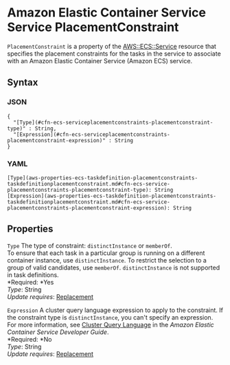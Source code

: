 # Amazon Elastic Container Service Service PlacementConstraint<a name="aws-properties-ecs-service-placementconstraints-placementconstraint"></a>

`PlacementConstraint` is a property of the [AWS::ECS::Service](aws-resource-ecs-service.md) resource that specifies the placement constraints for the tasks in the service to associate with an Amazon Elastic Container Service \(Amazon ECS\) service\.

## Syntax<a name="w3ab2c21c14d694b5"></a>

### JSON<a name="aws-properties-ecs-serviceplacementconstraints-placementconstraint-syntax.json"></a>

```
{
  "[Type](#cfn-ecs-serviceplacementconstraints-placementconstraint-type)" : String,
  "[Expression](#cfn-ecs-serviceplacementconstraints-placementconstraint-expression)" : String
}
```

### YAML<a name="aws-properties-ecs-serviceplacementconstraints-placementconstraint-syntax.yaml"></a>

```
[Type](aws-properties-ecs-taskdefinition-placementconstraints-taskdefinitionplacementconstraint.md#cfn-ecs-service-placementconstraints-placementconstraint-type): String
[Expression](aws-properties-ecs-taskdefinition-placementconstraints-taskdefinitionplacementconstraint.md#cfn-ecs-service-placementconstraints-placementconstraint-expression): String
```

## Properties<a name="w3ab2c21c14d694b7"></a>

`Type`  <a name="cfn-ecs-serviceplacementconstraints-placementconstraint-type"></a>
The type of constraint: `distinctInstance` or `memberOf`\.  
To ensure that each task in a particular group is running on a different container instance, use `distinctInstance`\. To restrict the selection to a group of valid candidates, use `memberOf`\. `distinctInstance` is not supported in task definitions\.  
*Required: *Yes  
*Type*: String  
*Update requires*: [Replacement](using-cfn-updating-stacks-update-behaviors.md#update-replacement)

`Expression`  <a name="cfn-ecs-serviceplacementconstraints-placementconstraint-expression"></a>
A cluster query language expression to apply to the constraint\. If the constraint type is `distinctInstance`, you can't specify an expression\. For more information, see [Cluster Query Language](http://docs.aws.amazon.com/AmazonECS/latest/developerguide/cluster-query-language.html) in the *Amazon Elastic Container Service Developer Guide*\.  
*Required: *No  
*Type*: String  
*Update requires*: [Replacement](using-cfn-updating-stacks-update-behaviors.md#update-replacement)